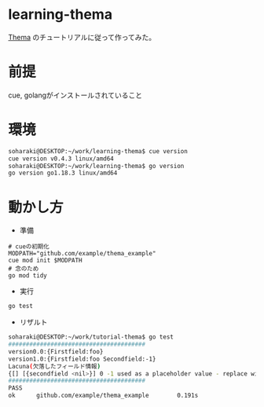 # learning-thema

[Thema](https://github.com/grafana/thema) のチュートリアルに従って作ってみた。

# 前提
cue, golangがインストールされていること

# 環境

```sh
soharaki@DESKTOP:~/work/learning-thema$ cue version
cue version v0.4.3 linux/amd64
soharaki@DESKTOP:~/work/learning-thema$ go version
go version go1.18.3 linux/amd64
```

# 動かし方

* 準備

```
# cueの初期化
MODPATH="github.com/example/thema_example"
cue mod init $MODPATH
# 念のため
go mod tidy
```

* 実行

```sh
go test
```

* リザルト

```sh
soharaki@DESKTOP:~/work/tutorial-thema$ go test
#######################################
version0.0:{Firstfield:foo}
version1.0:{Firstfield:foo Secondfield:-1}
Lacuna(欠落したフィールド情報)
{[] [{secondfield <nil>}] 0 -1 used as a placeholder value - replace with a real value before persisting!}
#######################################
PASS
ok      github.com/example/thema_example        0.191s
```